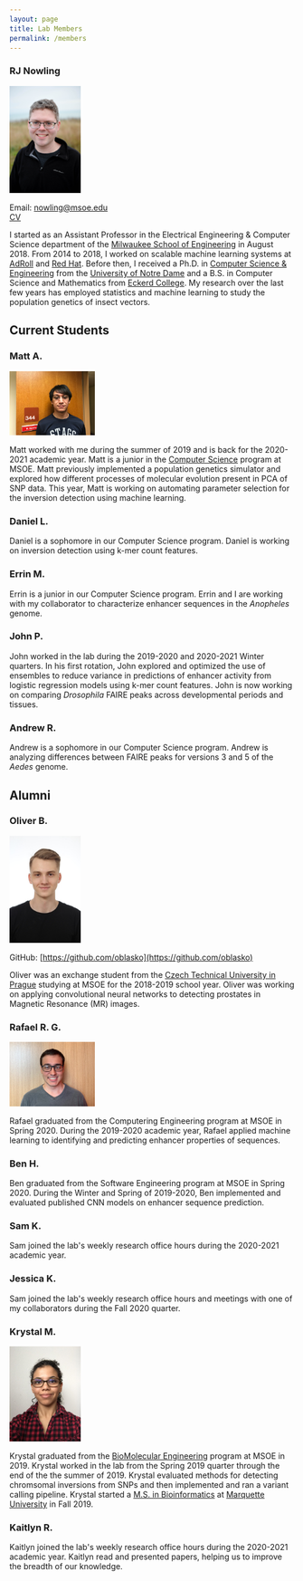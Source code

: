 ```yaml
---
layout: page
title: Lab Members
permalink: /members
---
```


### RJ Nowling

<img src="/images/photos/nowling.jpg" width="25%" height="25%" />

Email: nowling@msoe.edu<br />[CV](/static/rnowling_resume.pdf)

I started as an Assistant Professor in the Electrical Engineering & Computer Science department of the [Milwaukee School of Engineering](https://www.msoe.edu) in August 2018.  From 2014 to 2018, I worked on scalable machine learning systems at [AdRoll](http://www.adroll.com/) and [Red Hat](http://www.redhat.com/). Before then, I received a Ph.D. in [Computer Science & Engineering](http://cse.nd.edu/) from the [University of Notre Dame](http://www.nd.edu) and a B.S. in Computer Science and Mathematics from [Eckerd College](http://www.eckerd.edu).  My research over the last few years has employed statistics and machine learning to study the population genetics of insect vectors.

## Current Students

### Matt A.
<img src="/images/photos/aleck.jpg" width="30%" height="30%" />

Matt worked with me during the summer of 2019 and is back for the 2020-2021 academic year.  Matt is a junior in the [Computer Science](https://www.msoe.edu/academics/undergraduate-degrees/engineering/computer-science/) program at MSOE.  Matt previously implemented a population genetics simulator and explored how different processes of molecular evolution present in PCA of SNP data.  This year, Matt is working on automating parameter selection for the inversion detection using machine learning.

### Daniel L.
Daniel is a sophomore in our Computer Science program.  Daniel is working on inversion detection using k-mer count features.

### Errin M.
Errin is a junior in our Computer Science program.  Errin and I are working with my collaborator to characterize enhancer sequences in the *Anopheles* genome.

### John P.
John worked in the lab during the 2019-2020 and 2020-2021 Winter quarters.  In his first rotation, John explored and optimized the use of ensembles to reduce variance in predictions of enhancer activity from logistic regression models using k-mer count features.  John is now working on comparing *Drosophila* FAIRE peaks across developmental periods and tissues.

### Andrew R.
Andrew is a sophomore in our Computer Science program.  Andrew is analyzing differences between FAIRE peaks for versions 3 and 5 of the *Aedes* genome.

## Alumni

### Oliver B.

<img src="/images/photos/blasko.jpg" width="25%" height="25%" />

GitHub: [https://github.com/oblasko](https://github.com/oblasko)

Oliver was an exchange student from the [Czech Technical University in Prague](https://www.cvut.cz/en) studying at MSOE for the 2018-2019 school year.  Oliver was working on applying convolutional neural networks to detecting prostates in Magnetic Resonance (MR) images.

### Rafael R. G.
<img src="/images/photos/rafael.jpg" width="30%" height="30%" />

Rafael graduated from the Computering Engineering program at MSOE in Spring 2020.  During the 2019-2020 academic year, Rafael applied machine learning to identifying and predicting enhancer properties of sequences.

### Ben H.
Ben graduated from the Software Engineering program at MSOE in Spring 2020.  During the Winter and Spring of 2019-2020, Ben implemented and evaluated published CNN models on enhancer sequence prediction.

### Sam K.
Sam joined the lab's weekly research office hours during the 2020-2021 academic year.

### Jessica K.
Sam joined the lab's weekly research office hours and meetings with one of my collaborators during the Fall 2020 quarter.

### Krystal M.
<img src="/images/photos/manke.jpg" width="25%" height="25%" />

Krystal graduated from the [BioMolecular Engineering](https://www.msoe.edu/academics/undergraduate-degrees/engineering/biomolecular-engineering/) program at MSOE in 2019. Krystal worked in the lab from the Spring 2019 quarter through the end of the the summer of 2019. Krystal evaluated methods for detecting chromsomal inversions from SNPs and then implemented and ran a variant calling pipeline.  Krystal started a [M.S. in Bioinformatics](https://www.marquette.edu/grad/programs-bioinformatics.php) at [Marquette University](https://www.marquette.edu/) in Fall 2019.

### Kaitlyn R.
Kaitlyn joined the lab's weekly research office hours during the 2020-2021 academic year.  Kaitlyn read and presented papers, helping us to improve the breadth of our knowledge.


